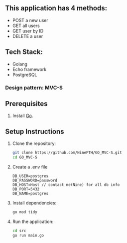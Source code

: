## This application has 4 methods:
- POST a new user
- GET all users
- GET user by ID
- DELETE a user 

## Tech Stack:
- Golang
- Echo framework
- PostgreSQL

### Design pattern: MVC-S


## Prerequisites
1. Install [Go](https://go.dev/).

## Setup Instructions
1. Clone the repository:
   ```bash
   git clone https://github.com/NinePTH/GO_MVC-S.git
   cd GO_MVC-S
2. Create a .env file
   ```env
   DB_USER=postgres
   DB_PASSWORD=password
   DB_HOST=Host // contact me(Nine) for all db info
   DB_PORT=5432
   DB_NAME=postgres
3. Install dependencies:
   ```bash
   go mod tidy
4. Run the application:
   ```bash
   cd src
   go run main.go
